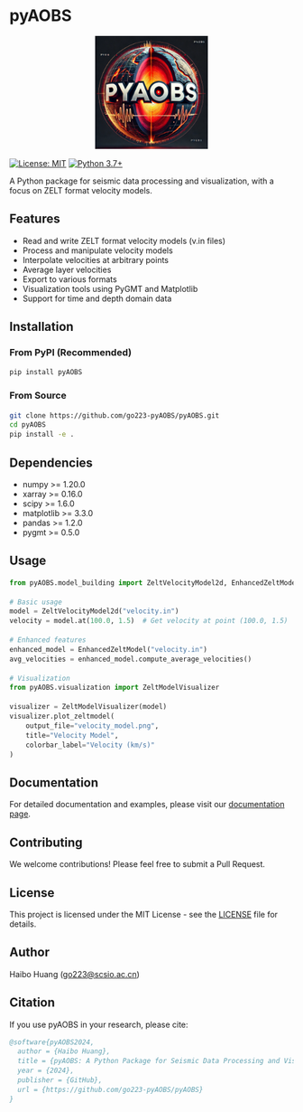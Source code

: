 # pyAOBS

<p align="center">
  <img src="images/logo.png" alt="pyAOBS Logo" width="200"/>
</p>

[![License: MIT](https://img.shields.io/badge/License-MIT-yellow.svg)](https://opensource.org/licenses/MIT)
[![Python 3.7+](https://img.shields.io/badge/python-3.7+-blue.svg)](https://www.python.org/downloads/release/python-370/)

A Python package for seismic data processing and visualization, with a focus on ZELT format velocity models.

## Features

- Read and write ZELT format velocity models (v.in files)
- Process and manipulate velocity models
- Interpolate velocities at arbitrary points
- Average layer velocities
- Export to various formats
- Visualization tools using PyGMT and Matplotlib
- Support for time and depth domain data

## Installation

### From PyPI (Recommended)
```bash
pip install pyAOBS
```

### From Source
```bash
git clone https://github.com/go223-pyAOBS/pyAOBS.git
cd pyAOBS
pip install -e .
```

## Dependencies

- numpy >= 1.20.0
- xarray >= 0.16.0
- scipy >= 1.6.0
- matplotlib >= 3.3.0
- pandas >= 1.2.0
- pygmt >= 0.5.0

## Usage

```python
from pyAOBS.model_building import ZeltVelocityModel2d, EnhancedZeltModel

# Basic usage
model = ZeltVelocityModel2d("velocity.in")
velocity = model.at(100.0, 1.5)  # Get velocity at point (100.0, 1.5)

# Enhanced features
enhanced_model = EnhancedZeltModel("velocity.in")
avg_velocities = enhanced_model.compute_average_velocities()

# Visualization
from pyAOBS.visualization import ZeltModelVisualizer

visualizer = ZeltModelVisualizer(model)
visualizer.plot_zeltmodel(
    output_file="velocity_model.png",
    title="Velocity Model",
    colorbar_label="Velocity (km/s)"
)
```

## Documentation

For detailed documentation and examples, please visit our [documentation page](https://go223-pyAOBS.github.io/pyAOBS).

## Contributing

We welcome contributions! Please feel free to submit a Pull Request.

## License

This project is licensed under the MIT License - see the [LICENSE](LICENSE) file for details.

## Author

Haibo Huang (go223@scsio.ac.cn)

## Citation

If you use pyAOBS in your research, please cite:

```bibtex
@software{pyAOBS2024,
  author = {Haibo Huang},
  title = {pyAOBS: A Python Package for Seismic Data Processing and Visualization},
  year = {2024},
  publisher = {GitHub},
  url = {https://github.com/go223-pyAOBS/pyAOBS}
}
``` 